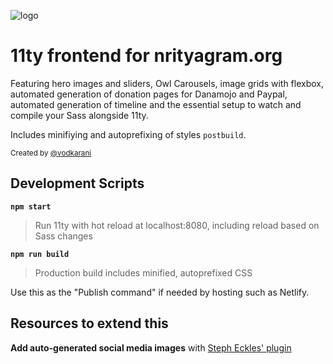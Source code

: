 ![logo](https://res.cloudinary.com/nrityagram/image/upload/v1595099440/20_Pratima_oylvae.jpg)

# 11ty frontend for nrityagram.org

Featuring hero images and sliders, Owl Carousels, image grids with flexbox, automated generation of donation pages for Danamojo and Paypal, automated generation of timeline and the essential setup to watch and compile your Sass alongside 11ty.

Includes minifiying and autoprefixing of styles `postbuild`.

<small>Created by [@vodkarani](https://twitter.com/vodkarani)</small>

## Development Scripts

**`npm start`**

> Run 11ty with hot reload at localhost:8080, including reload based on Sass changes

**`npm run build`**

> Production build includes minified, autoprefixed CSS

Use this as the "Publish command" if needed by hosting such as Netlify.

## Resources to extend this

**Add auto-generated social media images** with [Steph Eckles' plugin](https://www.npmjs.com/package/@11tyrocks/eleventy-plugin-social-images)
